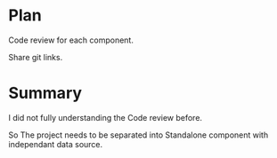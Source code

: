 # Plan

Code review for each component.


Share git links.


# Summary
I did not fully understanding the Code review before. 

So The project needs to be separated into Standalone component with independant data source. 
